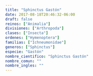 ```yaml
---
title: "Sphinctus Gastón"
date: 2017-08-18T20:46:32-06:00
draft: false
reinos: ["Animalia"]
divisiones: ["Arthropoda"]
clases: ["Insecta"]
ordenes: ["Hymenoptera"]
familias: ["Ichneumonidae"]
generos: ["Sphinctus"]
especie: "Gastón"
nombre_cientifico: "Sphinctus Gastón"
nombre_comun: ""
nombre_ingles: ""
---
```

